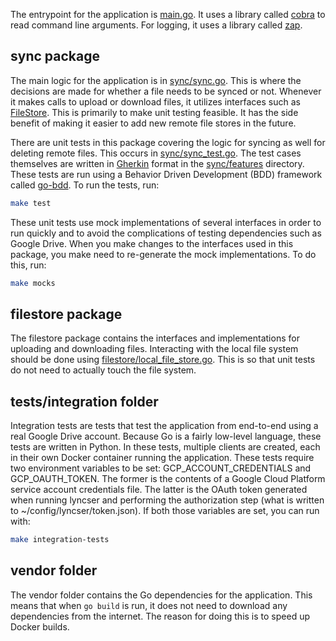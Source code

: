 The entrypoint for the application is [main.go](main.go). It uses a library called [cobra](https://github.com/spf13/cobra)
to read command line arguments. For logging, it uses a library called [zap](https://github.com/uber-go/zap).

## sync package
The main logic for the application is in [sync/sync.go](sync/sync.go). This is where the decisions are made for whether a
file needs to be synced or not. Whenever it makes calls to upload or download files, it utilizes interfaces such as 
[FileStore](sync/file_store.go). This is primarily to make unit testing feasible. It has the side benefit of making it
easier to add new remote file stores in the future.

There are unit tests in this package covering the logic for syncing as well for deleting remote files. This occurs in
[sync/sync_test.go](sync/sync_test.go). The test cases themselves are written in [Gherkin](https://cucumber.io/docs/gherkin/reference/)
format in the [sync/features](sync/features) directory. These tests are run using a Behavior Driven Development (BDD) framework
called [go-bdd](https://github.com/go-bdd/gobdd). To run the tests, run:
```sh
make test
```
These unit tests use mock implementations of several interfaces in order to run quickly and to avoid the complications of
testing dependencies such as Google Drive. When you make changes to the interfaces used in this package, you make need to
re-generate the mock implementations. To do this, run:
```sh
make mocks
```

## filestore package
The filestore package contains the interfaces and implementations for uploading and downloading files. Interacting with
the local file system should be done using [filestore/local_file_store.go](filestore/local_file_store.go). This is so
that unit tests do not need to actually touch the file system.

## tests/integration folder
Integration tests are tests that test the application from end-to-end using a real Google Drive account. Because Go is a
fairly low-level language, these tests are written in Python. In these tests, multiple clients are created, each in their
own Docker container running the application. These tests require two environment variables to be set: GCP_ACCOUNT_CREDENTIALS
and GCP_OAUTH_TOKEN. The former is the contents of a Google Cloud Platform service account credentials file. The latter is
the OAuth token generated when running lyncser and performing the authorization step (what is written to 
~/config/lyncser/token.json). If both those variables are set, you can run with:
```sh
make integration-tests
```

## vendor folder
The vendor folder contains the Go dependencies for the application. This means that when `go build` is run, it does not
need to download any dependencies from the internet. The reason for doing this is to speed up Docker builds.
